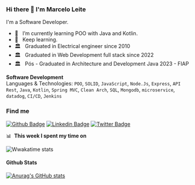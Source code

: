 ### Hi there 👋 I'm Marcelo Leite

I'm a Software Developer.
- 🌱 &nbsp; I’m currently learning POO with Java and Kotlin.
- 🚀 &nbsp; Keep learning.
- 🏛️ &nbsp; Graduated in Electrical engineer since 2010
- 🏛️ &nbsp; Graduated in Web Development full stack since 2022
- 🏛️ &nbsp; Pós - Graduated in Architecture and Development Java 2023 - FIAP

**Software Development**\
Languages & Technologies: `POO`, `SOLID`, `JavaScript`, `Node.Js`, `Express`, `API Rest`, `Java`, `Kotlin`, `Spring MVC`, `Clean Arch`, `SQL`, `Mongodb`, `microservice`, `datadog`, `CI/CD`, `Jenkins`

### Find me

[![Github Badge](https://img.shields.io/badge/-Github-000?style=flat-square&logo=Github&logoColor=white&link=https://github.com/fagnerpsantos)](https://github.com/marsleite)
[![Linkedin Badge](https://img.shields.io/badge/-LinkedIn-blue?style=flat-square&logo=Linkedin&logoColor=white&link=https://www.linkedin.com/in/fagnerpsantos/)](https://www.linkedin.com/in/marsleite/)
[![Twitter Badge](https://img.shields.io/badge/-Twitter-1ca0f1?style=flat-square&labelColor=1ca0f1&logo=twitter&logoColor=white&link=https://twitter.com/fagnerpsantos)](https://twitter.com/marsleite1)


📊 &nbsp;**This week I spent my time on**

![Wwakatime stats](https://github-readme-stats-taupe-two.vercel.app/api/wakatime?username=marsleite&hide_title=true&hide_border=true&langs_count=5&bg_color=00000000&text_color=777)

#### Github Stats

[![Anurag's GitHub stats](https://github-readme-stats.vercel.app/api?username=marsleite&theme=tokyonight)](https://github.com/anuraghazra/github-readme-stats)
